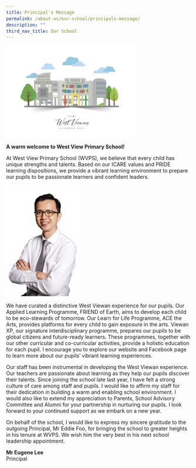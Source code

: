 ```yaml
---
title: Principal's Message
permalink: /about-us/our-school/principals-message/
description: ""
third_nav_title: Our School
---
```

<style>  
img {  
  display: block;  
  margin-left: auto;  
  margin-right: auto;  
}  
</style>  
<body><img src="/images/school.jpeg" alt="Principal's Message" style="width:70%;">  
  
</body>

**A warm welcome to West View Primary School!**  

At West View Primary School (WVPS), we believe that every child has unique strengths and talents. Based on our ICARE values and PRIDE learning dispositions, we provide a vibrant learning environment to prepare our pupils to be passionate learners and confident leaders.  

<style>  
img {  
  display: block;  
  margin-left: auto;  
  margin-right: auto;  
}  
</style>  
<body><img src="/images/DSC08852-2.jpeg" alt="School Principal" style="width:40%;">  
  
</body>

We have curated a distinctive West Viewan experience for our pupils. Our Applied Learning Programme, FRIEND of Earth, aims to develop each child to be eco-stewards of tomorrow. Our Learn for Life Programme, ACE the Arts, provides platforms for every child to gain exposure in the arts. Viewan XP, our signature interdisciplinary programme, prepares our pupils to be global citizens and future-ready learners. These programmes, together with our other curricular and co-curricular activities, provide a holistic education for each pupil. I encourage you to explore our website and Facebook page to learn more about our pupils’ vibrant learning experiences.  

  

Our staff has been instrumental in developing the West Viewan experience. Our teachers are passionate about learning as they help our pupils discover their talents. Since joining the school late last year, I have felt a strong culture of care among staff and pupils. I would like to affirm my staff for their dedication in building a warm and enabling school environment. I would also like to extend my appreciation to Parents, School Advisory Committee and Alumni for your partnership in nurturing our pupils. I look forward to your continued support as we embark on a new year.  

  

On behalf of the school, I would like to express my sincere gratitude to the outgoing Principal, Mr Eddie Foo, for bringing the school to greater heights in his tenure at WVPS. We wish him the very best in his next school leadership appointment.  

  

**Mr Eugene Lee** <br>
Principal